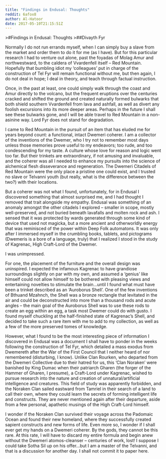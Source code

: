```yaml
---
title: "Findings in Endusal: Thoughts"
reddit: 6afox8
author: Al-Hatoor
date: 2017-05-10T21:15:51Z
---
```


&gt;#Findings in Endusal: Thoughts
&gt;##Divayth Fyr

Normally I do not run errands myself, when I can simply buy a slave from the market and order them to do it for me (as I have). But for this particular research I had to venture out alone, past the foyadas of Molag Amur and northwestward, to the caldera of Vvardenfell itself – Red Mountain. Hopefully that bumbling idiot my ‘colleagues’ put in charge of the construction of Tel Fyr will remain functional without me, but then again, I do not deal in hope; I deal in theory, and teach through factual instruction.

Once, in the past at least, one could simply walk through the coast and Amur directly to the volcano, but the frequent eruptions over the centuries cracked and shifted the ground and created naturally formed bulwarks that both shield southern Vvardenfell from lava and ashfall, as well as divert any foolish excursions into its more deeper areas. Perhaps in the future I shall see these bulwarks gone, and I will be able travel to Red Mountain in a non-asinine way. Lord Fyr does not stand for degradation.

I came to Red Mountain in the pursuit of an item that has eluded me for years beyond count: a functional, intact Dwemeri coherer. I am a collector of the inventions of the Dwemer, who I try not to remember most days unless those memories prove useful to my endeavors; too rude, and too condescending for my taste. A culture whose love for reason and logic went too far. But their trinkets are extraordinary, if not amusing and invaluable, and the coherer was all I needed to enhance my pursuits into the science of alchemical flesh disseverance and regeneration. The Dwemeri Citadels of Red Mountain were the only place a pristine one could exist, and I trusted no slave or Telvanni youth (but really, what is the difference between the two?) with their locations.

But a coherer was not what I found, unfortunately, for in Endusal I discovered something that almost surprised me, and I had thought I removed that trait alongside my empathy. Endusal was something of an anomaly amongst the other citadels I explored – smaller in scope, mostly well-preserved, and not buried beneath lavafalls and molten rock and ash. I sensed that it was protected by wards generated through some kind of device that used not magicka, but a more ancient and otherworldly energy that was reminisced of the power within Deep Folk automatons. It was only after I immersed myself in the crumbling books, tablets, and pictograms (Dwemeris is a bore of a language, truly) that I realized I stood in the study of Kagrenac, High Craft-Lord of the Dwemer.

I was unimpressed.

For one, the placement of the furniture and the overall design was uninspired. I expected the infamous Kagrenac to have grandiose surroundings slightly on par with my own, and assumed a ‘genius’ like himself could not allow himself to be bothered with pleasing views and entertaining novelties to stimulate the brain…until I found what must have been a trinket described as an ‘Auroborus Shell’. One of the few inventions of Bthuand Mzahnch, the Shell was a bronze rectangle that levitated in the air and could be deconstructed into more than a thousand rods and acute angles – the main goal of the Auroborus Shell was to use these rods to create an egg within an egg, a task most Dwemer could do with gusto. I found myself chuckling at the half-finished state of Kagrenac’s Shell, and decided to take such a rare item with me to add to my collection, as well as a few of the more preserved tomes of knowledge.

However, what I found to be the most interesting piece of information I discovered in Endusal was a document I shall have to ponder in the weeks following the construction of Tel Fyr, which detailed a mass exodus from Dwemereth after the War of the First Council that I neither heard of nor remembered (disturbing, I know). Unlike Clan Rourken, who departed from the Dwemeri Collective due to their hatred for us, this ‘Clan Noraken’ were banished by King Dumac when their patriarch Gharen (the forger of the Hammer of Gharen, I presume), a Craft-Lord under Kagrenac, wished to pursue research into the nature and creation of unnatural/artificial intelligence and creatures. This field of study was apparently forbidden, and the Noraken Clan sailed eastward from Tamriel in their search of a land to call their own, where they could learn the secrets of forming intelligent life and constructs. They are never mentioned again after their departure, aside from a few personal, apathetic musings of the High Craft-Lord himself.

I wonder if the Noraken Clan survived their voyage across the Padomaic Ocean and found their new homeland, where they successfully created sapient constructs and new forms of life. Even more so, I wonder if I shall ever get my hands on a Dwemeri coherer. By the gods, they cannot be this rare. At this rate, I will have to discard my entire formula and begin anew without the Dwemeri atomos-cleanser – centuries of work, lost! I suppose I could take Sotha Sil up on his offer…but I am a master of the Telvanni, and that is a discussion for another day. I shall not commit it to paper here.
